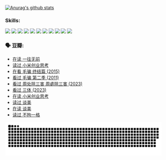 
[![Anurag's github stats](https://github-readme-stats.vercel.app/api?username=w940853815)](https://github.com/anuraghazra/github-readme-stats)

### Skills:

<code><img height="32" src="https://cdn.jsdelivr.net/npm/simple-icons@v5/icons/python.svg"></code>
<code><img height="32" src="https://cdn.jsdelivr.net/npm/simple-icons@v5/icons/javascript.svg"></code>
<code><img height="32" src="https://cdn.jsdelivr.net/npm/simple-icons@v5/icons/django.svg"></code>
<code><img height="32" src="https://cdn.jsdelivr.net/npm/simple-icons@v5/icons/flask.svg"></code>
<code><img height="32" src="https://cdn.jsdelivr.net/npm/simple-icons@v5/icons/vuetify.svg"></code>
<code><img height="32" src="https://cdn.jsdelivr.net/npm/simple-icons@v5/icons/git.svg"></code>
<code><img height="32" src="https://cdn.jsdelivr.net/npm/simple-icons@v5/icons/docker.svg"></code>
<code><img height="32" src="https://cdn.jsdelivr.net/npm/simple-icons@v5/icons/postgresql.svg"></code>
<code><img height="32" src="https://cdn.jsdelivr.net/npm/simple-icons@v5/icons/elasticsearch.svg"></code>
<code><img height="32" src="https://cdn.jsdelivr.net/npm/simple-icons@v5/icons/macos.svg"></code>
<code><img height="32" src="https://cdn.jsdelivr.net/npm/simple-icons@v5/icons/linux.svg"></code>

### 🗣 豆瓣:

<!-- DOUBAN-ACTIVITIES:START -->
- [在读 一往无前](https://www.douban.com/people/136069238/status/4590507310/?_i=14572838)
- [读过 小米创业思考](https://www.douban.com/people/136069238/status/4590506983/?_i=14572838)
- [在看 毛骗 终结篇‎ (2015)](https://www.douban.com/people/136069238/status/4581971924/?_i=14572838)
- [看过 毛骗 第二季‎ (2011)](https://www.douban.com/people/136069238/status/4581971810/?_i=14572838)
- [看过 周处除三害 周處除三害‎ (2023)](https://www.douban.com/people/136069238/status/4575646701/?_i=14572838)
- [看过 三体‎ (2023)](https://www.douban.com/people/136069238/status/4574263039/?_i=14572838)
- [在读 小米创业思考](https://www.douban.com/people/136069238/status/4572047905/?_i=14572838)
- [读过 谈美](https://www.douban.com/people/136069238/status/4572047629/?_i=14572838)
- [在读 谈美](https://www.douban.com/people/136069238/status/4560861771/?_i=14572838)
- [读过 不拘一格](https://www.douban.com/people/136069238/status/4560861445/?_i=14572838)
<!-- DOUBAN-ACTIVITIES:END -->


![Snake animation](https://raw.githubusercontent.com/w940853815/w940853815/output/github-contribution-grid-snake.svg)

<!--
**w940853815/w940853815** is a ✨ _special_ ✨ repository because its `README.md` (this file) appears on your GitHub profile.

Here are some ideas to get you started:

- 🔭 I’m currently working on ...
- 🌱 I’m currently learning ...
- 👯 I’m looking to collaborate on ...
- 🤔 I’m looking for help with ...
- 💬 Ask me about ...
- 📫 How to reach me: ...
- 😄 Pronouns: ...
- ⚡ Fun fact: ...
-->
